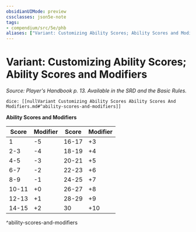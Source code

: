 ```yaml
---
obsidianUIMode: preview
cssclasses: json5e-note
tags:
- compendium/src/5e/phb
aliases: ["Variant: Customizing Ability Scores; Ability Scores and Modifiers"]
---
```

# Variant: Customizing Ability Scores; Ability Scores and Modifiers
*Source: Player's Handbook p. 13. Available in the SRD and the Basic Rules.* 

`dice: [[nullVariant Customizing Ability Scores Ability Scores And Modifiers.md#^ability-scores-and-modifiers]]`

**Ability Scores and Modifiers**

| Score | Modifier | Score | Modifier |
|-------|----------|-------|----------|
| 1 | -5 | 16-17 | +3 |
| 2-3 | -4 | 18-19 | +4 |
| 4-5 | -3 | 20-21 | +5 |
| 6-7 | -2 | 22-23 | +6 |
| 8-9 | -1 | 24-25 | +7 |
| 10-11 | +0 | 26-27 | +8 |
| 12-13 | +1 | 28-29 | +9 |
| 14-15 | +2 | 30 | +10 |
^ability-scores-and-modifiers